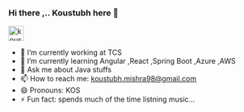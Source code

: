 ### Hi there ,.. Koustubh here 👋

<a href="https://dev.to/kos15">
  <img src="https://d2fltix0v2e0sb.cloudfront.net/dev-badge.svg" alt="koustubh Mishra's DEV Profile" height="30" width="30">
</a>

<!--
**kos15/kos15** is a ✨ _special_ ✨ repository because its `README.md` (this file) appears on your GitHub profile.

-->

- 🔭 I’m currently working at TCS
- 🌱 I’m currently learning Angular ,React ,Spring Boot ,Azure ,AWS
- 💬 Ask me about Java stuffs
- 📫 How to reach me: koustubh.mishra98@gmail.com
- 😄 Pronouns: KOS
- ⚡ Fun fact: spends much of the time listning music...
